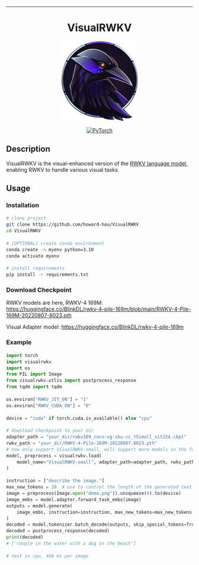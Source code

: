 ______________________________________________________________________

<div align="center">

# VisualRWKV

![rwkv logo](rwkv_emoji.png)

<a href="https://pytorch.org/get-started/locally/"><img alt="PyTorch" src="https://img.shields.io/badge/PyTorch-ee4c2c?logo=pytorch&logoColor=white"></a>

</div>

## Description

VisualRWKV is the visual-enhanced version of the [RWKV language model](https://github.com/BlinkDL/RWKV-LM), enabling RWKV to handle various visual tasks.

## Usage
### Installation
```bash
# clone project
git clone https://github.com/howard-hou/VisualRWKV
cd VisualRWKV

# [OPTIONAL] create conda environment
conda create -n myenv python=3.10
conda activate myenv

# install requirements
pip install -r requirements.txt
```
### Download Checkpoint

RWKV models are here, RWKV-4 169M:
https://huggingface.co/BlinkDL/rwkv-4-pile-169m/blob/main/RWKV-4-Pile-169M-20220807-8023.pth

Visual Adapter model:
https://huggingface.co/BlinkDL/rwkv-4-pile-169m


### Example

```python
import torch
import visualrwkv
import os
from PIL import Image
from visualrwkv.utlis import postprocess_response
from tqdm import tqdm

os.environ["RWKV_JIT_ON"] = "1"
os.environ["RWKV_CUDA_ON"] = "0"

device = "cuda" if torch.cuda.is_available() else "cpu"

# download checkpoint to your dir
adapter_path = "your_dir/rwkv169_coco-vg-sbu-cc_t5small_vit224.ckpt"
rwkv_path = "your_dir/RWKV-4-Pile-169M-20220807-8023.pth"
# now only support VisualRWKV-small, will support more models in the future
model, preprocess = visualrwkv.load(
    model_name="VisualRWKV-small", adapter_path=adapter_path, rwkv_path=rwkv_path
)

instruction = ["describe the image."]
max_new_tokens = 20  # use to control the length of the generated text
image = preprocess(Image.open("demo.png")).unsqueeze(0).to(device)
image_embs = model.adapter.forward_task_embs(image)
outputs = model.generate(
    image_embs, instruction=instruction, max_new_tokens=max_new_tokens
)
decoded = model.tokenizer.batch_decode(outputs, skip_special_tokens=True)
decoded = postprocess_response(decoded)
print(decoded) 
# ['couple in the water with a dog on the beach']

# test in cpu, 400 ms per image
```